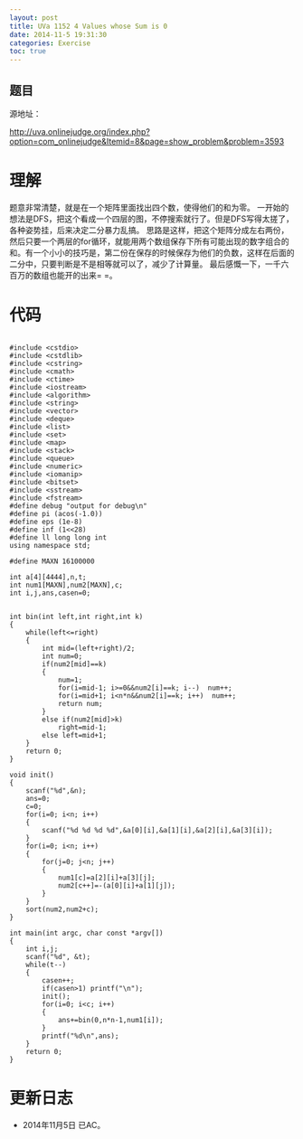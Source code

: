 ```yaml
---
layout: post
title: UVa 1152 4 Values whose Sum is 0
date: 2014-11-5 19:31:30
categories: Exercise
toc: true
---
```

## 题目
源地址：

http://uva.onlinejudge.org/index.php?option=com_onlinejudge&Itemid=8&page=show_problem&problem=3593

# 理解
题意非常清楚，就是在一个矩阵里面找出四个数，使得他们的和为零。
一开始的想法是DFS，把这个看成一个四层的图，不停搜索就行了。但是DFS写得太搓了，各种姿势挂，后来决定二分暴力乱搞。
思路是这样，把这个矩阵分成左右两份，然后只要一个两层的for循环，就能用两个数组保存下所有可能出现的数字组合的和。有一个小小的技巧是，第二份在保存的时候保存为他们的负数，这样在后面的二分中，只要判断是不是相等就可以了，减少了计算量。
最后感慨一下，一千六百万的数组也能开的出来= =。

<!-- more -->

# 代码

```

#include <cstdio>
#include <cstdlib>
#include <cstring>
#include <cmath>
#include <ctime>
#include <iostream>
#include <algorithm>
#include <string>
#include <vector>
#include <deque>
#include <list>
#include <set>
#include <map>
#include <stack>
#include <queue>
#include <numeric>
#include <iomanip>
#include <bitset>
#include <sstream>
#include <fstream>
#define debug "output for debug\n"
#define pi (acos(-1.0))
#define eps (1e-8)
#define inf (1<<28)
#define ll long long int
using namespace std;

#define MAXN 16100000

int a[4][4444],n,t;
int num1[MAXN],num2[MAXN],c;
int i,j,ans,casen=0;


int bin(int left,int right,int k)
{
    while(left<=right)
    {
        int mid=(left+right)/2;
        int num=0;
        if(num2[mid]==k)
        {
            num=1;
            for(i=mid-1; i>=0&&num2[i]==k; i--)  num++;
            for(i=mid+1; i<n*n&&num2[i]==k; i++)  num++;
            return num;
        }
        else if(num2[mid]>k)
            right=mid-1;
        else left=mid+1;
    }
    return 0;
}

void init()
{
    scanf("%d",&n);
    ans=0;
    c=0;
    for(i=0; i<n; i++)
    {
        scanf("%d %d %d %d",&a[0][i],&a[1][i],&a[2][i],&a[3][i]);
    }
    for(i=0; i<n; i++)
    {
        for(j=0; j<n; j++)
        {
            num1[c]=a[2][i]+a[3][j];
            num2[c++]=-(a[0][i]+a[1][j]);
        }
    }
    sort(num2,num2+c);
}

int main(int argc, char const *argv[])
{
    int i,j;
    scanf("%d", &t);
    while(t--)
    {
        casen++;
        if(casen>1) printf("\n");
        init();
        for(i=0; i<c; i++)
        {
            ans+=bin(0,n*n-1,num1[i]);
        }
        printf("%d\n",ans);
    }
    return 0;
}

```

# 更新日志
- 2014年11月5日 已AC。